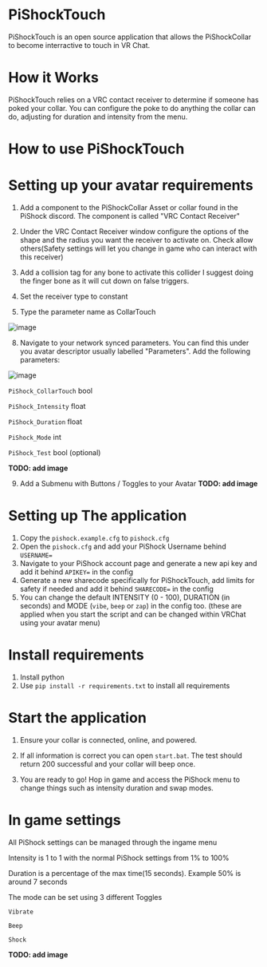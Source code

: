 # PiShockTouch
PiShockTouch is an open source application that allows the PiShockCollar to become interractive to touch in VR Chat.

# How it Works
PiShockTouch relies on a VRC contact receiver to determine if someone has poked your collar. You can configure the poke to do anything the collar can do, adjusting for duration and intensity from the menu.



# How to use PiShockTouch

# Setting up your avatar requirements


1. Add a component to the PiShockCollar Asset or collar found in the PiShock discord. The component is called "VRC Contact Receiver"

2. Under the VRC Contact Receiver window configure the options of the shape and the radius you want the receiver to activate on. Check allow others(Safety settings will let you change in game who can interact with this receiver)

4. Add a collision tag for any bone to activate this collider I suggest doing the finger bone as it will cut down on false triggers.

5. Set the receiver type to constant

6. Type the parameter name as CollarTouch


![image](https://user-images.githubusercontent.com/102766533/197355966-342288aa-b97d-44be-acee-ced53219ea90.png)




8. Navigate to your network synced parameters. You can find this under you avatar descriptor usually labelled "Parameters". Add the following parameters:

![image](https://user-images.githubusercontent.com/102766533/197355844-be871070-788c-4e2a-a2ca-9399c5b8851b.png)


`PiShock_CollarTouch` bool

`PiShock_Intensity` float

`PiShock_Duration` float

`PiShock_Mode` int

`PiShock_Test` bool (optional)

**TODO: add image**
<!-- ![image](https://user-images.githubusercontent.com/102766533/197356880-967262cf-1eb1-44ad-8a70-abd889573499.png) -->


9. Add a Submenu with Buttons / Toggles to your Avatar
**TODO: add image**



# Setting up The application
1. Copy the `pishock.example.cfg` to `pishock.cfg`
4. Open the `pishock.cfg` and add your PiShock Username behind `USERNAME=`
3. Navigate to your PiShock account page and generate a new api key and add it behind `APIKEY=` in the config
4. Generate a new sharecode specifically for PiShockTouch, add limits for safety if needed and add it behind `SHARECODE=` in the config
5.  You can change the default INTENSITY (0 - 100), DURATION (in seconds) and MODE (`vibe`, `beep` or `zap`) in the config too. (these are applied when you start the script and can be changed within VRChat using your avatar menu)


# Install requirements

1. Install python
1. Use `pip install -r requirements.txt` to install all requirements

# Start the application

1. Ensure your collar is connected, online, and powered. 

2. If all information is correct you can open `start.bat`. The test should return 200 successful and your collar will beep once.  

3. You are ready to go! Hop in game and access the PiShock menu to change things such as intensity duration and swap modes.

# In game settings

All PiShock settings can be managed through the ingame menu


Intensity is 1 to 1 with the normal PiShock settings from 1% to 100%

Duration is a percentage of the max time(15 seconds). Example 50% is around 7 seconds

The mode can be set using 3 different Toggles

`Vibrate`

`Beep`

`Shock`

**TODO: add image**


